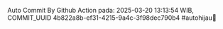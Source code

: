 Auto Commit By Github Action pada: 2025-03-20 13:13:54 WIB, COMMIT_UUID 4b822a8b-ef31-4215-9a4c-3f98dec790b4 #autohijau🗿
